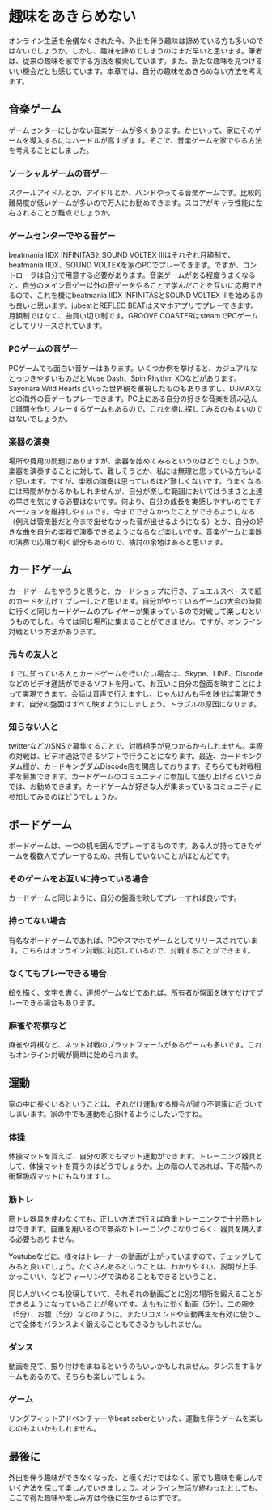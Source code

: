 # 趣味をあきらめない
オンライン生活を余儀なくされた今、外出を伴う趣味は諦めている方も多いのではないでしょうか。しかし、趣味を諦めてしまうのはまだ早いと思います。筆者は、従来の趣味を家でする方法を模索しています。また、新たな趣味を見つけるいい機会だとも感じています。本章では、自分の趣味をあきらめない方法を考えます。

## 音楽ゲーム
ゲームセンターにしかない音楽ゲームが多くあります。かといって、家にそのゲームを導入するにはハードルが高すぎます。そこで、音楽ゲームを家でやる方法を考えることにしました。

### ソーシャルゲームの音ゲー
スクールアイドルとか、アイドルとか、バンドやってる音楽ゲームです。比較的難易度が低いゲームが多いので万人にお勧めできます。スコアがキャラ性能に左右されることが難点でしょうか。

### ゲームセンターでやる音ゲー
beatmania IIDX INFINITASとSOUND VOLTEX IIIはそれぞれ月額制で、beatmania IIDX、SOUND VOLTEXを家のPCでプレーできます。ですが、コントローラは自分で用意する必要があります。音楽ゲームがある程度うまくなると、自分のメイン音ゲー以外の音ゲーをやることで学んだことを互いに応用できるので、これを機にbeatmania IIDX INFINITASとSOUND VOLTEX IIIを始めるのも良いと思います。jubeatとREFLEC BEATはスマホアプリでプレーできます。月額制ではなく、曲買い切り制です。GROOVE COASTERはsteamでPCゲームとしてリリースされています。　

### PCゲームの音ゲー
PCゲームでも面白い音ゲーはあります。いくつか例を挙げると、カジュアルなとっつきやすいものだとMuse Dash、Spin Rhythm XDなどがあります。Sayonara Wild Heartsといった世界観を重視したものもありますし、DJMAXなどの海外の音ゲーもプレーできます。PC上にある自分の好きな音楽を読み込んで譜面を作りプレーするゲームもあるので、これを機に探してみるのもよいのではないでしょうか。

### 楽器の演奏
場所や費用の問題はありますが、楽器を始めてみるというのはどうでしょうか。楽器を演奏することに対して、難しそうとか、私には無理と思っている方もいると思います。ですが、楽器の演奏は思っているほど難しくないです。うまくなるには時間がかかるかもしれませんが、自分が楽しむ範囲においてはうまさと上達の早さを気にする必要はないです。何より、自分の成長を実感しやすいのでモチベーションを維持しやすいです。今までできなかったことができるようになる（例えば管楽器だと今まで出せなかった音が出せるようになる）とか、自分の好きな曲を自分の楽器で演奏できるようになるなど楽しいです。音楽ゲームと楽器の演奏で応用が利く部分もあるので、検討の余地はあると思います。

## カードゲーム
カードゲームをやろうと思うと、カードショップに行き、デュエルスペースで紙のカードを広げてプレーしたと思います。自分がやっているゲームの大会の時間に行くと同じカードゲームのプレイヤーが集まっているので対戦して楽しむというものでした。今では同じ場所に集まることができません。ですが、オンライン対戦という方法があります。

### 元々の友人と
すでに知っている人とカードゲームを行いたい場合は、Skype、LINE、Discodeなどのビデオ通話ができるソフトを用いて、お互いに自分の盤面を映すことによって実現できます。会話は音声で行えますし、じゃんけんも手を映せば実現できます。自分の盤面はすべて映すようにしましょう。トラブルの原因になります。

### 知らない人と
twitterなどのSNSで募集することで、対戦相手が見つかるかもしれません。実際の対戦は、ビデオ通話できるソフトで行うことになります。最近、カードキングダム様が、カードキングダムDiscode店を開店しております。そちらでも対戦相手を募集できます。カードゲームのコミュニティに参加して盛り上げるという点では、お勧めできます。カードゲームが好きな人が集まっているコミュニティに参加してみるのはどうでしょうか。

## ボードゲーム
ボードゲームは、一つの机を囲んでプレーするものです。ある人が持ってきたゲームを複数人でプレーするため、共有していないことがほとんどです。

### そのゲームをお互いに持っている場合
カードゲームと同じように、自分の盤面を映してプレーすれば良いです。

### 持ってない場合
有名なボードゲームであれば、PCやスマホでゲームとしてリリースされています。こちらはオンライン対戦に対応しているので、対戦することができます。

### なくてもプレーできる場合
絵を描く、文字を書く、連想ゲームなどであれば、所有者が盤面を映すだけでプレーできる場合もあります。

### 麻雀や将棋など
麻雀や将棋など、ネット対戦のプラットフォームがあるゲームも多いです。これもオンライン対戦が簡単に始められます。

## 運動
家の中に長くいるということは、それだけ運動する機会が減り不健康に近づいてしまいます。家の中でも運動を心掛けるようにしたいですね。

### 体操
体操マットを買えば、自分の家でもマット運動ができます。トレーニング器具として、体操マットを買うのはどうでしょうか。上の階の人であれば、下の階への衝撃吸収マットにもなりますし。

### 筋トレ
筋トレ器具を使わなくても、正しい方法で行えば自重トレーニングで十分筋トレはできます。自重を用いるので無茶なトレーニングになりづらく、器具を購入する必要もありません。

Youtubeなどに、様々はトレーナーの動画が上がっていますので、チェックしてみると良いでしょう。たくさんあるということは、わかりやすい、説明が上手、かっこいい、などフィーリングで決めることもできるということ。

同じ人がいくつも投稿していて、それぞれの動画ごとに別の場所を鍛えることができるようになっていることが多いです。太ももに効く動画（5分）、二の腕を（5分）、お腹（5分）などのように。またリコメンドや自動再生を有効に使うことで全体をバランスよく鍛えることもできるかもしれません。


### ダンス
動画を見て、振り付けをまねるというのもいいかもしれません。ダンスをするゲームもあるので、そちらも楽しいでしょう。

### ゲーム
リングフィットアドベンチャーやbeat saberといった、運動を伴うゲームを楽しむのもよいかもしれません。

## 最後に
外出を伴う趣味ができなくなった、と嘆くだけではなく、家でも趣味を楽しんでいく方法を探して楽しんでいきましょう。オンライン生活が終わったとしても、ここで得た趣味や楽しみ方は今後に生かせるはずです。